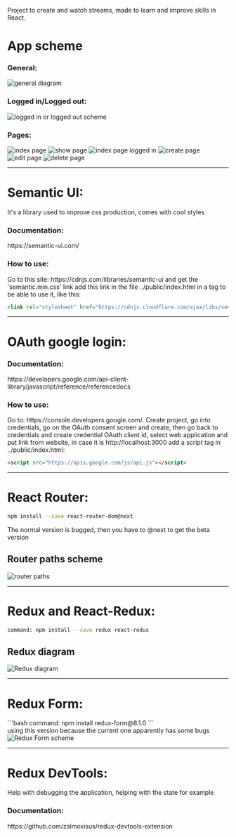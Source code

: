 Project to create and watch streams, made to learn and improve skills in React.


<h1>App scheme</h1>
<h3>General:</h3>
<img src="./general-diagram.PNG" alt="general diagram"/>
<h3>Logged in/Logged out:</h3>
<img src="./logged-in-logged-out-scheme.PNG" alt="logged in or logged out scheme"/>
<h3>Pages:</h3>
<img src="./index-page.PNG" alt="index page"/>
<img src="./show-page.PNG" alt="show page"/>
<img src="./index-page-logged-in.PNG" alt="index page logged in"/>
<img src="./create-stream-page.PNG" alt="create page"/>
<img src="./edit-page.PNG" alt="edit page"/>
<img src="./delete-page.PNG" alt="delete page"/>

------------------------------

<h1>Semantic UI:</h1>
It's a library used to improve css production, comes with cool styles
<h3>Documentation:</h3>
https://semantic-ui.com/
<h3>How to use:</h3>
Go to this site: https://cdnjs.com/libraries/semantic-ui and get the 'semantic.min.css' link
add this link in the file ../public/index.html in a tag to be able to use it, like this:

```html
<link rel="stylesheet" href="https://cdnjs.cloudflare.com/ajax/libs/semantic-ui/2.4.1/semantic.min.css" />
```

------------------------------

<h1>OAuth google login:</h1>
<h3>Documentation:</h3>
https://developers.google.com/api-client-library/javascript/reference/referencedocs
<h3>How to use:</h3>
Go to: https://console.developers.google.com/.
Create project, go into credentials, go on the OAuth consent screen and create, then go back to credentials and create credential OAuth client id, select web application and put link from website, in case it is http://localhost:3000
add a script tag in ../public/index.html:

```html
<script src="https://apis.google.com/js/api.js"></script>
```

------------------------------

<h1>React Router:</h1>

```bash
npm install --save react-router-dom@next
```
The normal version is bugged, then you have to @next to get the beta version

<h2>Router paths scheme</h2>
<img src="./path-scheme.PNG" alt="router paths"/>

------------------------------

<h1>Redux and React-Redux:</h1>

```bash
command: npm install --save redux react-redux
```
<h2>Redux diagram</h2>
<img src="./redux-diagram.PNG" alt="Redux diagram"/>

------------------------------

<h1>Redux Form:</h1>
```bash
command: npm install redux-form@8.1.0
```
<br>
using this version because the current one apparently has some bugs
<img src="./redux-diagram.PNG" alt="Redux Form scheme"/>

------------------------------

<h1>Redux DevTools:</h1>
Help with debugging the application, helping with the state for example
<h3>Documentation:</h3>
https://github.com/zalmoxisus/redux-devtools-extension